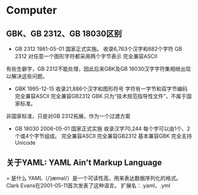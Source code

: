 # Computer

## GBK、GB 2312、GB 18030区别

- GB 2312
     1981-05-01 国家正式实施。
     收录6,763个汉字和682个字符
     GB 2312 对任意一个图形字符都采用两个字节表示
     完全兼容ASCII

有些生僻字，GB 2312不能处理，因此后来GBK及GB 18030汉字字符集相继出现以解决这些问题。

- GBK
     1995-12-15
     收录21,886个汉字和图形符号
     字符有一字节和双字节编码
     完全兼容ASCII
     完全兼容GB2312
     GBK 只为“技术规范指导性文件”，不属于国家标准。

非国家标准，只是对GB 2312拓展，作为一个过渡方案

- GB 18030
     2006-05-01 国家正式实施
     收录汉字70,244
     每个字可以由1个、2个或4个字节组成。
     完全兼容ASCII
     完全兼容GB2312
     基本兼容GBK
     完全支持Unicode

## 关于YAML: YAML Ain't Markup Language

= 是什么
YAML（/ˈjæməl/）是一个可读性高，用来表达数据序列化的格式。Clark Evans在2001-05-11首次发表了这种语言。
扩展名：.yaml，.yml
